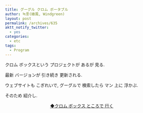 ```yaml
---
title: グーグル クロム ポータブル
author: 녹풍(綠風, Windgreen)
layout: post
permalink: /archives/635
aktt_notify_twitter:
  - yes
categories:
  - etc
tags:
  - Program
---
```

クロム ボックスという プロジェクトが あるが 見る.

最新 バージョンが 引き続き 更新される.

ウェブサイトも こぎれいで, グーグルで 検索したら マン 上に 浮かぶ.

そのため 紹介し.

<p style="text-align: center;">
  <a target="_top" href="http://iblogbox.com/chromebox/?lang=ko">◆クロム ボックス ところで 行く</a>
</p>